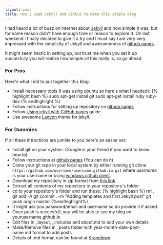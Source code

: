 ```yaml
---
layout: post
title: How I used Jekyll and Github to make this simple blog
---
```


I had heard a lot of buzz on internet about [Jekyll](http://jekyll.rb) and how simple it was, but for some reason didn't have enough time or reason to explore it. On last weekend I finally decided to give it a try and I must say I am very very impressed with the simplicity of Jekyll and awesomeness of [github pages](https://pages.github.com/).

It might seem hectic in setting up, but trust me when you set it up succesfully you will realize how simple all this really is, so go ahead:

### For Pros

Here's what I did to put together this blog:

- Install necessary tools (I was using ubuntu so here's what I needed):
	{% highlight bash %}
	sudo apt-get install git
	sudo apt-get install ruby ruby-dev
	{% endhighlight %}
- Follow instructions for setting up repository on [github pages](https://pages.github.com/)
- Follow [Using jekyll with GitHub pages](https://help.github.com/articles/using-jekyll-with-pages/) guide.
- Use awesome [Lanyon](https://github.com/poole/lanyon) theme for jekyll.

### For Dummies

If all these intructions are jumble to you here's an easier set:

 - Install git on your system. (Google is your friend if you want to know how to)
 - Follow instructions at [github pages](https://pages.github.com/) (You can do it)
 - Clone your git repo in your local system by either running git clone `https://github.com/username/username.github.io.git` where *username* is your username or using [windows github client](https://windows.github.com/).
 - Download my repository in zip format from [this link](https://github.com/haisum/haisum.github.io/archive/master.zip).
 - Extract all contents of my repository to your repository's folder.
 - cd to your repository's folder and run these:
 	{% highlight bash %}
 	rm *.*
 	git add -A
 	git commit . -m "Adding templates and first Jekyll post"
 	git push origin master
 	{%endhighlight%}
 - It might ask you password/email and username so do provide it if asked.
 - Once push is succesfull, you will be able to see my blog on yourusername.github.io
 - Edit files in _layout, _includes and about.md to add your own details
 - Make/Remove files in _posts folder with year-month-date-post-name.md format to add posts
 - Details of .md format can be found at [Kramdown](http://kramdown.gettalong.org/quickref.html)